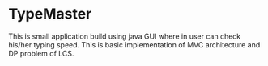 # TypeMaster
This is small application build using java GUI where in user can check his/her typing speed. This is basic implementation of MVC architecture and DP problem of LCS.
